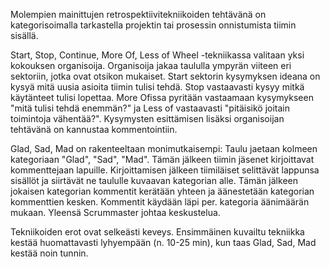 Molempien mainittujen retrospektiivitekniikoiden tehtävänä on kategorisoimalla tarkastella projektin tai prosessin onnistumista tiimin sisällä.

Start, Stop, Continue, More Of, Less of Wheel  -tekniikassa valitaan yksi kokouksen organisoija. Organisoija jakaa taululla ympyrän viiteen eri sektoriin, jotka ovat otsikon mukaiset. Start sektorin kysymyksen ideana on kysyä mitä uusia asioita tiimin tulisi tehdä. Stop vastaavasti kysyy mitkä käytänteet tulisi lopettaa. More Ofissa pyritään vastaamaan kysymykseen "mitä tulisi tehdä enemmän?" ja Less of vastaavasti "pitäisikö joitain toimintoja vähentää?". Kysymysten esittämisen lisäksi organisoijan tehtävänä on kannustaa kommentointiin.

Glad, Sad, Mad on rakenteeltaan monimutkaisempi: Taulu jaetaan kolmeen kategoriaan "Glad", "Sad", "Mad". Tämän jälkeen tiimin jäsenet kirjoittavat kommenttejaan lapuille. Kirjoittamisen jälkeen tiimiläiset selittävät lappunsa sisällöt ja siirtävät ne taululle kuvaavan kategorian alle. Tämän jälkeen jokaisen kategorian kommentit kerätään yhteen ja äänestetään kategorian kommenttien kesken. Kommentit käydään läpi per. kategoria äänimäärän mukaan. Yleensä Scrummaster johtaa keskustelua.

Tekniikoiden erot ovat selkeästi keveys. Ensimmäinen kuvailtu tekniikka kestää huomattavasti lyhyempään (n. 10-25 min), kun taas Glad, Sad, Mad kestää noin tunnin.
